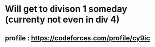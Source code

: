 # Will get to divison 1 someday (currenty not even in div 4)
## profile : https://codeforces.com/profile/cy9ic

